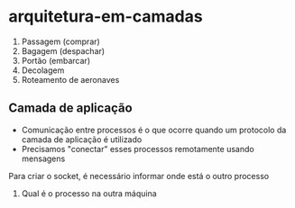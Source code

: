 # arquitetura-em-camadas

1. Passagem (comprar)
2. Bagagem (despachar)
3. Portão (embarcar)
4. Decolagem
5. Roteamento de aeronaves

## Camada de aplicação

- Comunicação entre processos é o que ocorre quando um protocolo da camada de aplicação é utilizado
- Precisamos "conectar" esses processos remotamente usando mensagens

Para criar o socket, é necessário informar onde está o outro processo 
1. Qual é o processo na outra máquina